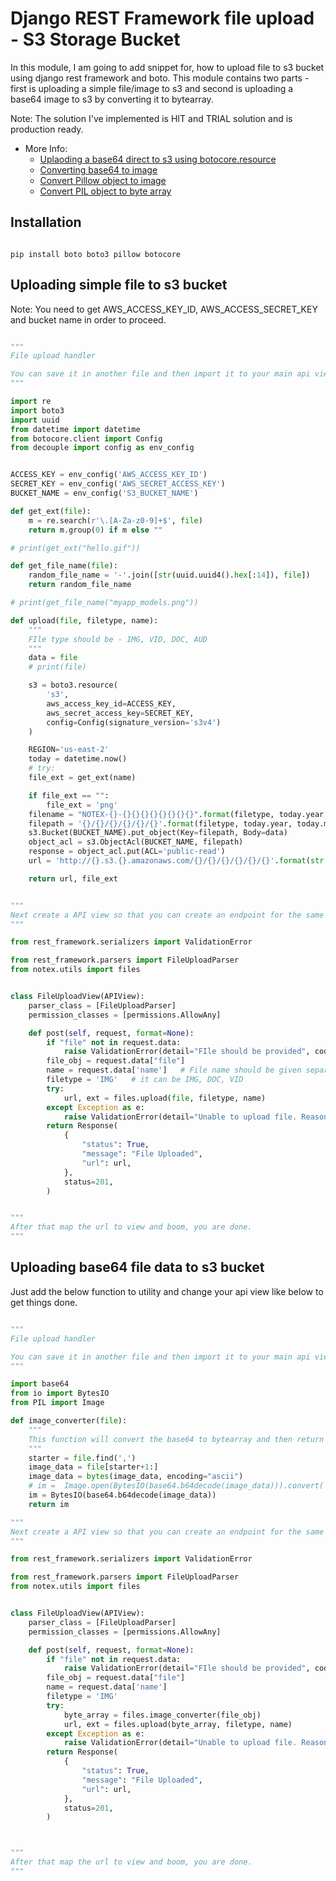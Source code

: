 # Django REST Framework file upload - S3 Storage Bucket

In this module, I am going to add snippet for, how to upload file to s3 bucket using django rest framework and boto. This module contains two parts - first is uploading a simple file/image to s3 and second is uploading a base64 image to s3 by converting it to bytearray.

Note: The solution I've implemented is HIT and TRIAL solution and is production ready.

- More Info:
  - [Uplaoding a base64 direct to s3 using botocore.resource](https://newbedev.com/upload-a-base64-string-image-data-to-s3-server-in-python-using-boto3-and-get-url-in-return)
  - [Converting base64 to image](https://gist.github.com/RaminNietzsche/1c270f176e91fc57ecc5bc0468e46aee)
  - [Convert Pillow object to image](https://stackoverflow.com/questions/51725809/convert-pillow-image-object-to-jpegimagefile-object)
  - [Convert PIL object to byte array](https://stackoverflow.com/questions/33101935/convert-pil-image-to-byte-array)

## Installation

```shell

pip install boto boto3 pillow botocore

```

## Uploading simple file to s3 bucket

Note: You need to get AWS_ACCESS_KEY_ID, AWS_ACCESS_SECRET_KEY and bucket name in order to proceed.

```python

"""
File upload handler

You can save it in another file and then import it to your main api views.py to use it as a utility tool
"""

import re
import boto3
import uuid
from datetime import datetime
from botocore.client import Config
from decouple import config as env_config


ACCESS_KEY = env_config('AWS_ACCESS_KEY_ID')
SECRET_KEY = env_config('AWS_SECRET_ACCESS_KEY')
BUCKET_NAME = env_config('S3_BUCKET_NAME')

def get_ext(file):
    m = re.search(r'\.[A-Za-z0-9]+$', file)
    return m.group(0) if m else ""

# print(get_ext("hello.gif"))

def get_file_name(file):
    random_file_name = '-'.join([str(uuid.uuid4().hex[:14]), file])
    return random_file_name

# print(get_file_name("myapp_models.png"))

def upload(file, filetype, name):
    """
    FIle type should be - IMG, VID, DOC, AUD
    """
    data = file
    # print(file)

    s3 = boto3.resource(
        's3',
        aws_access_key_id=ACCESS_KEY,
        aws_secret_access_key=SECRET_KEY,
        config=Config(signature_version='s3v4')
    )

    REGION='us-east-2'
    today = datetime.now()
    # try:
    file_ext = get_ext(name)

    if file_ext == "":
        file_ext = 'png'
    filename = "NOTEX-{}-{}{}{}{}{}{}{}{}".format(filetype, today.year, today.month, today.day, today.hour, today.minute, today.second, today.microsecond, file_ext)
    filepath = '{}/{}/{}/{}/{}/{}'.format(filetype, today.year, today.month, today.day, today.hour, filename)
    s3.Bucket(BUCKET_NAME).put_object(Key=filepath, Body=data)
    object_acl = s3.ObjectAcl(BUCKET_NAME, filepath)
    response = object_acl.put(ACL='public-read')
    url = 'http://{}.s3.{}.amazonaws.com/{}/{}/{}/{}/{}/{}'.format(str(BUCKET_NAME), str(REGION), str(filetype), str(today.year), str(today.month), str(today.day), str(today.hour), str(filename))

    return url, file_ext


"""
Next create a API view so that you can create an endpoint for the same
"""

from rest_framework.serializers import ValidationError

from rest_framework.parsers import FileUploadParser
from notex.utils import files


class FileUploadView(APIView):
    parser_class = [FileUploadParser]
    permission_classes = [permissions.AllowAny]

    def post(self, request, format=None):
        if "file" not in request.data:
            raise ValidationError(detail="FIle should be provided", code=400)
        file_obj = request.data["file"]
        name = request.data['name']   # File name should be given separately, it will be used to get file extension in the utility
        filetype = 'IMG'   # it can be IMG, DOC, VID
        try:
            url, ext = files.upload(file, filetype, name)
        except Exception as e:
            raise ValidationError(detail="Unable to upload file. Reason - {}".format(e), code=400)
        return Response(
            {
                "status": True,
                "message": "File Uploaded",
                "url": url,
            },
            status=201,
        )


"""
After that map the url to view and boom, you are done.
"""

```

## Uploading base64 file data to s3 bucket

Just add the below function to utility and change your api view like below to get things done.

```python

"""
File upload handler

You can save it in another file and then import it to your main api views.py to use it as a utility tool
"""

import base64
from io import BytesIO
from PIL import Image

def image_converter(file):
    """
    This function will convert the base64 to bytearray and then return it to be used by upload handler function.
    """
    starter = file.find(',')
    image_data = file[starter+1:]
    image_data = bytes(image_data, encoding="ascii")
    # im =  Image.open(BytesIO(base64.b64decode(image_data))).convert('RGB')
    im = BytesIO(base64.b64decode(image_data))
    return im

"""
Next create a API view so that you can create an endpoint for the same
"""

from rest_framework.serializers import ValidationError

from rest_framework.parsers import FileUploadParser
from notex.utils import files


class FileUploadView(APIView):
    parser_class = [FileUploadParser]
    permission_classes = [permissions.AllowAny]

    def post(self, request, format=None):
        if "file" not in request.data:
            raise ValidationError(detail="FIle should be provided", code=400)
        file_obj = request.data["file"]
        name = request.data['name']
        filetype = 'IMG'
        try:
            byte_array = files.image_converter(file_obj)
            url, ext = files.upload(byte_array, filetype, name)
        except Exception as e:
            raise ValidationError(detail="Unable to upload file. Reason - {}".format(e), code=400)
        return Response(
            {
                "status": True,
                "message": "File Uploaded",
                "url": url,
            },
            status=201,
        )



"""
After that map the url to view and boom, you are done.
"""

```
